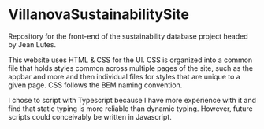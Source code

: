 # VillanovaSustainabilitySite
Repository for the front-end of the sustainability database project headed by Jean Lutes. 

This website uses HTML & CSS for the UI. 
CSS is organized into a common file that holds styles common across multiple pages of the site, such as the appbar and more and then individual files for styles that are unique to a given page.
CSS follows the BEM naming convention. 

I chose to script with Typescript because I have more experience with it and find that static typing is more reliable than dynamic typing. However, future scripts could conceivably be written in Javascript. 
